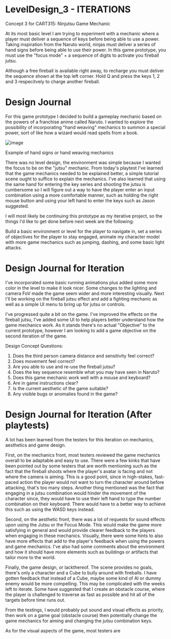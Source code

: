 # LevelDesign_3 - ITERATIONS

 Concept 3 for CART315: Ninjutsu Game Mechanic

At its most basic level I am trying to experiment with a mechanic where a player must deliver a sequence of keys before being able to use a power. Taking inspiration from the Naruto world, ninjas must deliver a series of hand signs before being able to use their power. In this game prototype, you must use the "focus mode" + a sequence of digits to activate you fireball jutsu.

Although a free fireball is available right away, to recharge you must deliver the sequence shown at the top left corner. Hold Q and press the keys 1, 2 and 3 respecitvely to charge another fireball.

# Design Journal

For this game prototype I decided to build a gameplay mechanic based on the powers of a franchise anime called Naruto. I wanted to explore the possibility of incorporating "hand weaving" mechanics to summon a special power, sort of like how a wizard would read spells from a book.

![image](https://user-images.githubusercontent.com/47067612/112344132-2d6e7d00-8c9a-11eb-8cf3-eefbc2bd9b0c.png)

Example of hand signs or hand weaving mechanics

There was no level design, the environment was simple because I wanted the focus to be on the "jutsu" mechanic. From today's playtest I've learned that the game mechanics needed to be explained better, a simple tutorial scene ought to suffice to explain the mechanics. I've also learned that using the same hand for entering the key series and shooting the jutsu is cumbersome so I will figure out a way to have the player enter an input combination using a more comfortable manner, such as holding the right mouse button and using your left hand to enter the keys such as Jason suggested.

I will most likely be continuing this prototype as my iterative project, so the things I'd like to get done before next week are the following:

Build a basic environment or level for the player to navigate in, set a series of objectives for the player to stay engaged, animate my character model with more game mechanics such as jumping, dashing, and some basic light attacks.

# Design Journal for Iteration

I've incorporated some basic running animations plus added some more color in the level to make it look nicer. Some changes to the lighting and camera FoV made the game seem wider and more interesting visually. Next I'll be working on the fireball jutsu effect and add a fighting mechanic as well as a simple UI menu to bring up for jutsu or controls.

I've progressed quite a bit on the game. I've improved the effects on the fireball jutsu, I've added some UI to help players better understand how the game mechanics work. As it stands there's no actual "Objective" to the current prototype, however I am looking to add a game objective on the second iteration of the game.

Design Concept Questions:

1. Does the third person camera distance and sensitivity feel correct?
2. Does movement feel correct?
3. Are you able to use and re-use the fireball jutsu?
4. Does the key sequence resemble what you may have seen in Naruto?
5. Does this game mechanic work well with a mouse and keyboard?
6. Are in game instructions clear?
7. Is the current aesthetic of the game suitable?
8. Any visible bugs or anomalies found in the game?

# Design Journal for Iteration (After playtests)

A lot has been learned from the testers for this iteration on mechanics, aesthetics and game design.

First, on the mechanics front, most testers reviewed the game mechanics overall to be adaptable and easy to use. There were a few kinks that have been pointed out by some testers that are worth mentioning such as the fact that the fireball shoots where the player's avatar is facing and not where the camera is aiming. This is a good point, since in high-stakes, fast-paced action the player would not want to turn the character around before attacking, that's too many steps. 
Another thing mentioned was the fact that engaging in a jutsu combination would hinder the movement of the character since, they would have to use their left hand to type the number combination on their keyboard. There would have to a better way to achieve this such as using the WASD keys instead.

Second, on the aesthetic front, there was a lot of requests for sound effects upon using the Jutsu or the Focus Mode. This would make the game more satisfying in general and would provide clearer feedback to the players when engaging in these mechanics. 
Visually, there were some hints to also have more effects that add to the player's feedback when using the powers and game mechanics. I've also had some comments about the environment and how it should have more elements such as buildings or artifacts that tailor more to the world.

Finally, the game design, or lackthereof. The scene provides no goals, there's only a character and a Cube to bully around with fireballs. I have gotten feedback that instead of a Cube, maybe some kind of AI or dummy enemy would be more compelling. This may be complicated with the weeks left to iterate. Some have suggested that I create an obstacle course, where the player is challenged to traverse as fast as possible and hit all of the targets before time runs out.

From the testings, I would probably put sound and visual effects as priority, then work on a game goal (obstacle course) then potentially change the game mechanics for aiming and changing the jutsu combination keys.

As for the visual aspects of the game, most testers are 
